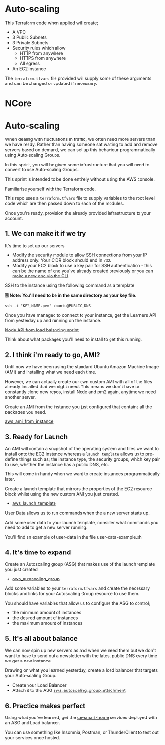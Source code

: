 # Auto-scaling

This Terraform code when applied will create;

- A VPC
- 3 Public Subnets
- 3 Private Subnets
- Security rules which allow
  - HTTP from anywhere
  - HTTPS from anywhere
  - All egress
- An EC2 instance

The `terraform.tfvars` file provided will supply some of these arguments and can be changed or updated if necessary.

# NCore

# Auto-scaling

When dealing with fluctuations in traffic, we often need more servers than we have ready. Rather than having someone sat waiting to add and remove servers based on demand, we can set up this behaviour programmatically using Auto-scaling Groups.

In this sprint, you will be given some infrastructure that you will need to convert to use Auto-scaling Groups.

This sprint is intended to be done entirely without using the AWS console.

Familiarise yourself with the Terraform code.

This repo uses a `terraform.tfvars` file to supply variables to the root level code which are then passed down to each of the modules.

Once you're ready, provision the already provided infrastructure to your account.

## 1. We can make it if we try

It's time to set up our servers

- Modify the security module to allow SSH connections from your IP address only. Your CIDR block should end in `/32`.
- Modify your EC2 block to use a key pair for SSH authentication - this can be the name of one you've already created previously or you can [make a new one via the CLI](https://docs.aws.amazon.com/cli/latest/userguide/cli-services-ec2-keypairs.html).

SSH to the instance using the following command as a template

**🗒️ Note: You'll need to be in the same directory as your key file.**

`ssh -i "KEY_NAME.pem" ubuntu@PUBLIC_DNS`

Once you have managed to connect to your instance, get the Learners API from yesterday up and running on the instance.

[Node API from load balancing sprint](https://github.com/northcoders/ce-load-balancing-node-api)

Think about what packages you'll need to install to get this running.

## 2. I think i'm ready to go, AMI?

Until now we have been using the standard Ubuntu Amazon Machine Image (AMI) and installing what we need each time.

However, we can actually create our own custom AMI with all of the files already installed that we might need. This means we don't have to constantly clone new repos, install Node and pm2 again, anytime we need another server.

Create an AMI from the instance you just configured that contains all the packages you need.

[aws_ami_from_instance](https://registry.terraform.io/providers/hashicorp/aws/latest/docs/resources/ami_from_instance)

## 3. Ready for Launch

An AMI will contain a snapshot of the operating system and files we want to install onto the EC2 instance whereas a `launch template` allows us to pre-define things such as; the instance type, the security groups, which key pair to use, whether the instance has a public DNS, etc.

This will come in handy when we want to create instances programmatically later.

Create a launch template that mirrors the properties of the EC2 resource block whilst using the new custom AMI you just created.

- [aws_launch_template](https://registry.terraform.io/providers/hashicorp/aws/latest/docs/resources/launch_template)

User Data allows us to run commands when the a new server starts up.

Add some user data to your launch template, consider what commands you need to add to get a new server running.

You'll find an example of user-data in the file user-data-example.sh

## 4. It's time to expand

Create an Autoscaling group (ASG) that makes use of the launch template you just created

- [aws_autoscaling_group](https://registry.terraform.io/providers/hashicorp/aws/latest/docs/resources/autoscaling_group)

Add some variables to your `terraform.tfvars` and create the necessary blocks and links for your Autoscaling Group resource to use them.

You should have variables that allow us to configure the ASG to control;

- the minimum amount of instances
- the desired amount of instances
- the maximum amount of instances

## 5. It's all about balance

We can now spin up new servers as and when we need them but we don't want to have to send out a newsletter with the latest public DNS every time we get a new instance.

Drawing on what you learned yesterday, create a load balancer that targets your Auto-scaling Group.

- Create your Load Balancer
- Attach it to the ASG [aws_autoscaling_group_attachment](https://registry.terraform.io/providers/hashicorp/aws/latest/docs/resources/autoscaling_attachment)

## 6. Practice makes perfect

Using what you've learned, get the [ce-smart-home](https://github.com/northcoders/ce-smart-home-status) services deployed with an ASG and Load balancer.

You can use something like Insomnia, Postman, or ThunderClient to test out your services once hosted.
